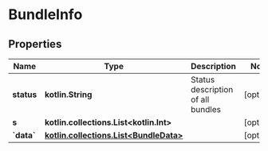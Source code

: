 
# BundleInfo

## Properties
Name | Type | Description | Notes
------------ | ------------- | ------------- | -------------
**status** | **kotlin.String** | Status description of all bundles |  [optional]
**s** | **kotlin.collections.List&lt;kotlin.Int&gt;** |  |  [optional]
**&#x60;data&#x60;** | [**kotlin.collections.List&lt;BundleData&gt;**](BundleData.md) |  |  [optional]



